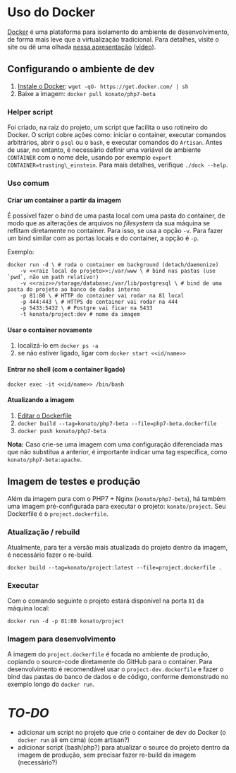 Uso do Docker
=============

[Docker] é uma plataforma para isolamento do ambiente de desenvolvimento, de forma mais leve que a virtualização tradicional. Para detalhes, visite o site ou dê uma olhada [nessa apresentação][slides] ([vídeo][europython]).

Configurando o ambiente de dev
------------------------------

1. [Instale o Docker][install]: `wget -qO- https://get.docker.com/ | sh`
2. Baixe a imagem: `docker pull konato/php7-beta`

### Helper script
Foi criado, na raiz do projeto, um script que facilita o uso rotineiro do Docker. O script cobre ações como: iniciar o container, executar comandos arbitrários, abrir o `psql` ou o `bash`, e executar comandos do `Artisan`. Antes de usar, no entanto, é necessário definir uma variável de ambiente `CONTAINER` com o nome dele, usando por exemplo `export CONTAINER=trusting\_einstein`. Para mais detalhes, verifique `./dock --help`.


### Uso comum

#### Criar um container a partir da imagem
É possível fazer o *bind* de uma pasta local com uma pasta do container, de modo que as alterações de arquivos no *filesystem* da sua máquina se reflitam diretamente no container. Para isso, se usa a opção `-v`. Para fazer um bind similar com as portas locais e do container, a opção é `-p`.

Exemplo:

    docker run -d \ # roda o container em background (detach/daemonize)
        -v <<raiz local do projeto>>:/var/www \ # bind nas pastas (use `pwd`, não um path relativo!)
        -v <<raiz>>/storage/database:/var/lib/postgresql \ # bind de uma pasta do projeto ao banco de dados interno
        -p 81:80 \ # HTTP do container vai rodar na 81 local
        -p 444:443 \ # HTTPS do container vai rodar na 444
        -p 5433:5432 \ # Postgre vai ficar na 5433
        -t konato/project:dev # nome da imagem


#### Usar o container novamente
1. localizá-lo em `docker ps -a`
2. se não estiver ligado, ligar com `docker start <<id/name>>`

#### Entrar no shell (com o container ligado)
`docker exec -it <<id/name>> /bin/bash`

#### Atualizando a imagem
1. [Editar o Dockerfile][dockerfile]
2. `docker build --tag=konato/php7-beta --file=php7-beta.dockerfile`
3. `docker push konato/php7-beta`

**Nota:** Caso crie-se uma imagem com uma configuração diferenciada mas que não substitua a anterior, é importante indicar uma tag específica, como `konato/php7-beta:apache`.


Imagem de testes e produção
---------------------------

Além da imagem pura com o PHP7 + Nginx (`konato/php7-beta`), há também uma imagem pré-configurada para executar o projeto: `konato/project`. Seu Dockerfile é o `project.dockerfile`.

### Atualização / rebuild
Atualmente, para ter a versão mais atualizada do projeto dentro da imagem, é necessário fazer o re-build.

    docker build --tag=konato/project:latest --file=project.dockerfile .

### Executar
Com o comando seguinte o projeto estará disponível na porta `81` da máquina local:

    docker run -d -p 81:80 konato/project

### Imagem para desenvolvimento
A imagem do `project.dockerfile` é focada no ambiente de produção, copiando o source-code diretamente do GitHub para o container. Para desenvolvimento é recomendável usar o `project-dev.dockerfile` e fazer o bind das pastas do banco de dados e de código, conforme demonstrado no exemplo longo do `docker run`.


*TO-DO*
=======
- adicionar um script no projeto que crie o container de dev do Docker (o `docker run` ali em cima) (com artisan?)
- adicionar script (bash/php?) para atualizar o source do projeto dentro da imagem de produção, sem precisar fazer re-build da imagem (necessário?)


[docker]: http://www.docker.com
[slides]: https://denibertovic.com/talks/supercharge-development-env-using-docker
[europython]: https://youtu.be/-l9xH1X_rvg
[install]: http://docs.docker.com/linux/step_one/
[dockerfile]: https://docs.docker.com/reference/builder/
